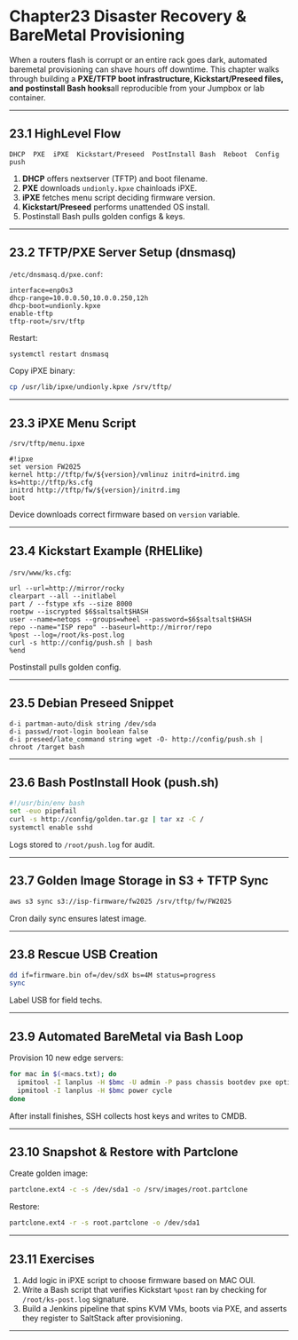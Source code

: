 
# Chapter23  Disaster Recovery & BareMetal Provisioning

When a routers flash is corrupt or an entire rack goes dark, automated
baremetal provisioning can shave hours off downtime.  This chapter walks
through building a **PXE/TFTP boot infrastructure, Kickstart/Preseed files,
and postinstall Bash hooks**all reproducible from your Jumpbox or lab
container.

---

## 23.1  HighLevel Flow

```
DHCP  PXE  iPXE  Kickstart/Preseed  PostInstall Bash  Reboot  Config push
```

1. **DHCP** offers nextserver (TFTP) and boot filename.  
2. **PXE** downloads `undionly.kpxe`  chainloads iPXE.  
3. **iPXE** fetches menu script deciding firmware version.  
4. **Kickstart/Preseed** performs unattended OS install.  
5. Postinstall Bash pulls golden configs & keys.

---

## 23.2  TFTP/PXE Server Setup (dnsmasq)

`/etc/dnsmasq.d/pxe.conf`:

```
interface=enp0s3
dhcp-range=10.0.0.50,10.0.0.250,12h
dhcp-boot=undionly.kpxe
enable-tftp
tftp-root=/srv/tftp
```

Restart:

```bash
systemctl restart dnsmasq
```

Copy iPXE binary:

```bash
cp /usr/lib/ipxe/undionly.kpxe /srv/tftp/
```

---

## 23.3  iPXE Menu Script

`/srv/tftp/menu.ipxe`

```
#!ipxe
set version FW2025
kernel http://tftp/fw/${version}/vmlinuz initrd=initrd.img ks=http://tftp/ks.cfg
initrd http://tftp/fw/${version}/initrd.img
boot
```

Device downloads correct firmware based on `version` variable.

---

## 23.4  Kickstart Example (RHELlike)

`/srv/www/ks.cfg`:

```
url --url=http://mirror/rocky
clearpart --all --initlabel
part / --fstype xfs --size 8000
rootpw --iscrypted $6$saltsalt$HASH
user --name=netops --groups=wheel --password=$6$saltsalt$HASH
repo --name="ISP repo" --baseurl=http://mirror/repo
%post --log=/root/ks-post.log
curl -s http://config/push.sh | bash
%end
```

Postinstall pulls golden config.

---

## 23.5  Debian Preseed Snippet

```
d-i partman-auto/disk string /dev/sda
d-i passwd/root-login boolean false
d-i preseed/late_command string wget -O- http://config/push.sh | chroot /target bash
```

---

## 23.6  Bash PostInstall Hook (push.sh)

```bash
#!/usr/bin/env bash
set -euo pipefail
curl -s http://config/golden.tar.gz | tar xz -C /
systemctl enable sshd
```

Logs stored to `/root/push.log` for audit.

---

## 23.7  Golden Image Storage in S3 + TFTP Sync

```bash
aws s3 sync s3://isp-firmware/fw2025 /srv/tftp/fw/FW2025
```

Cron daily sync ensures latest image.

---

## 23.8  Rescue USB Creation

```bash
dd if=firmware.bin of=/dev/sdX bs=4M status=progress
sync
```

Label USB for field techs.

---

## 23.9  Automated BareMetal via Bash Loop

Provision 10 new edge servers:

```bash
for mac in $(<macs.txt); do
  ipmitool -I lanplus -H $bmc -U admin -P pass chassis bootdev pxe options=persistent
  ipmitool -I lanplus -H $bmc power cycle
done
```

After install finishes, SSH collects host keys and writes to CMDB.

---

## 23.10  Snapshot & Restore with Partclone

Create golden image:

```bash
partclone.ext4 -c -s /dev/sda1 -o /srv/images/root.partclone
```

Restore:

```bash
partclone.ext4 -r -s root.partclone -o /dev/sda1
```

---

## 23.11  Exercises

1. Add logic in iPXE script to choose firmware based on MAC OUI.  
2. Write a Bash script that verifies Kickstart `%post` ran by checking for
   `/root/ks-post.log` signature.  
3. Build a Jenkins pipeline that spins KVM VMs, boots via PXE, and asserts
   they register to SaltStack after provisioning.

---
